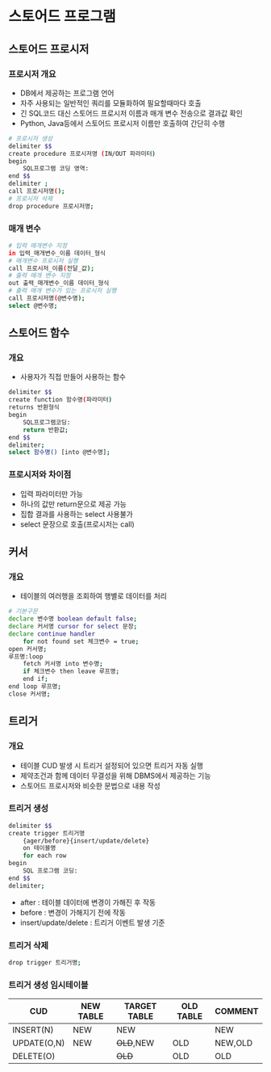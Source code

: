 # 스토어드 프로그램
## 스토어드 프로시저
### 프로시저 개요
- DB에서 제공하는 프로그램 언어
- 자주 사용되는 일반적인 쿼리를 모듈화하여 필요할때마다 호출
- 긴 SQL코드 대신 스토어드 프로시저 이름과 매개 변수 전송으로 결과값 확인
- Python, Java등에서 스토어드 프로시저 이름만 호출하여 간단히 수행
```bash
# 프로시저 생성
delimiter $$
create procedure 프로시저명 (IN/OUT 파라미터)
begin
    SQL프로그램 코딩 영역:
end $$
delimiter ;
call 프로시저명();
# 프로시저 삭제
drop procedure 프로시저명;
```
### 매개 변수
```bash
# 입력 매개변수 지정
in 입력_매개변수_이름 데이터_형식
# 매개변수 프로시저 실행
call 프로시저_이름(전달_값);
# 출력 매개 변수 지정
out 출력_매개변수_이름 데이터_형식
# 출력 매개 변수가 있는 프로시저 실행
call 프로시저명(@변수명);
select @변수명;
```
## 스토어드 함수
### 개요
- 사용자가 직접 만들어 사용하는 함수
```bash
delimiter $$
create function 함수명(파라미터)
returns 반환형식
begin
    SQL프로그램코딩:
    return 반환값;
end $$
delimiter;
select 함수명() [into @변수명];
```
### 프로시저와 차이점
- 입력 파라미터만 가능
- 하나의 값만 return문으로 제공 가능
- 집합 결과를 사용하는 select 사용불가
- select 문장으로 호출(프로시저는 call) 
## 커서
### 개요
- 테이블의 여러행을 조회하여 행별로 데이터를 처리
```bash
# 기본구문
declare 변수명 boolean default false;
declare 커서명 cursor for select 문장;
declare continue handler
    for not found set 체크변수 = true;
open 커서명;
루프명:loop
    fetch 커서명 into 변수명;
    if 체크변수 then leave 루프명;
    end if;
end loop 루프명;
close 커서명;
```
## 트리거
### 개요
- 테이블 CUD 발생 시 트리거 설정되어 있으면 트리거 자동 실행
- 제약조건과 함께 데이터 무결성을 위해 DBMS에서 제공하는 기능
- 스토어드 프로시저와 비슷한 문법으로 내용 작성
### 트리거 생성
```bash
delimiter $$
create trigger 트리거명
    {ager/before}{insert/update/delete}
    on 테이블명
    for each row
begin
    SQL 프로그램 코딩:
end $$
delimiter;
```
- after : 테이블 데이터에 변경이 가해진 후 작동
- before : 변경이 가해지기 전에 작동
- insert/update/delete : 트리거 이벤트 발생 기준
### 트리거 삭제
```bash
drop trigger 트리거명;
```
### 트리거 생성 임시테이블
|CUD|NEW TABLE|TARGET TABLE|OLD TABLE|COMMENT|
|--|--|--|--|--|
|INSERT(N)|NEW|NEW||NEW|
|UPDATE(O,N)|NEW|~~OLD~~,NEW|OLD|NEW,OLD|
|DELETE(O)||~~OLD~~|OLD|OLD|